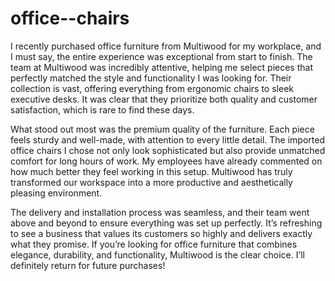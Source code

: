 # office--chairs

I recently purchased office furniture from Multiwood for my workplace, and I must say, the entire experience was exceptional from start to finish. The team at Multiwood was incredibly attentive, helping me select pieces that perfectly matched the style and functionality I was looking for. Their collection is vast, offering everything from ergonomic chairs to sleek executive desks. It was clear that they prioritize both quality and customer satisfaction, which is rare to find these days.

What stood out most was the premium quality of the furniture. Each piece feels sturdy and well-made, with attention to every little detail. The imported office chairs I chose not only look sophisticated but also provide unmatched comfort for long hours of work. My employees have already commented on how much better they feel working in this setup. Multiwood has truly transformed our workspace into a more productive and aesthetically pleasing environment.

The delivery and installation process was seamless, and their team went above and beyond to ensure everything was set up perfectly. It’s refreshing to see a business that values its customers so highly and delivers exactly what they promise. If you’re looking for office furniture that combines elegance, durability, and functionality, Multiwood is the clear choice. I’ll definitely return for future purchases!
